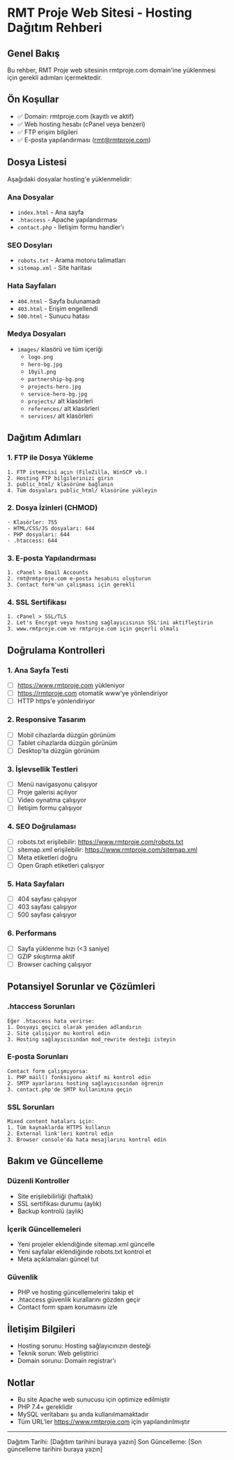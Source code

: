 # RMT Proje Web Sitesi - Hosting Dağıtım Rehberi

## Genel Bakış
Bu rehber, RMT Proje web sitesinin rmtproje.com domain'ine yüklenmesi için gerekli adımları içermektedir.

## Ön Koşullar
- ✅ Domain: rmtproje.com (kayıtlı ve aktif)
- ✅ Web hosting hesabı (cPanel veya benzeri)
- ✅ FTP erişim bilgileri
- ✅ E-posta yapılandırması (rmt@rmtproje.com)

## Dosya Listesi
Aşağıdaki dosyalar hosting'e yüklenmelidir:

### Ana Dosyalar
- `index.html` - Ana sayfa
- `.htaccess` - Apache yapılandırması
- `contact.php` - İletişim formu handler'ı

### SEO Dosyları
- `robots.txt` - Arama motoru talimatları
- `sitemap.xml` - Site haritası

### Hata Sayfaları
- `404.html` - Sayfa bulunamadı
- `403.html` - Erişim engellendi
- `500.html` - Sunucu hatası

### Medya Dosyaları
- `images/` klasörü ve tüm içeriği
  - `logo.png`
  - `hero-bg.jpg`
  - `10yil.png`
  - `partnership-bg.png`
  - `projects-hero.jpg`
  - `service-hero-bg.jpg`
  - `projects/` alt klasörleri
  - `references/` alt klasörleri
  - `services/` alt klasörleri

## Dağıtım Adımları

### 1. FTP ile Dosya Yükleme
```
1. FTP istemcisi açın (FileZilla, WinSCP vb.)
2. Hosting FTP bilgilerinizi girin
3. public_html/ klasörüne bağlanın
4. Tüm dosyaları public_html/ klasörüne yükleyin
```

### 2. Dosya İzinleri (CHMOD)
```
- Klasörler: 755
- HTML/CSS/JS dosyaları: 644
- PHP dosyaları: 644
- .htaccess: 644
```

### 3. E-posta Yapılandırması
```
1. cPanel > Email Accounts
2. rmt@rmtproje.com e-posta hesabını oluşturun
3. Contact form'un çalışması için gerekli
```

### 4. SSL Sertifikası
```
1. cPanel > SSL/TLS
2. Let's Encrypt veya hosting sağlayıcısının SSL'ini aktifleştirin
3. www.rmtproje.com ve rmtproje.com için geçerli olmalı
```

## Doğrulama Kontrolleri

### 1. Ana Sayfa Testi
- [ ] https://www.rmtproje.com yükleniyor
- [ ] https://rmtproje.com otomatik www'ye yönlendiriyor
- [ ] HTTP https'e yönlendiriyor

### 2. Responsive Tasarım
- [ ] Mobil cihazlarda düzgün görünüm
- [ ] Tablet cihazlarda düzgün görünüm
- [ ] Desktop'ta düzgün görünüm

### 3. İşlevsellik Testleri
- [ ] Menü navigasyonu çalışıyor
- [ ] Proje galerisi açılıyor
- [ ] Video oynatma çalışıyor
- [ ] İletişim formu çalışıyor

### 4. SEO Doğrulaması
- [ ] robots.txt erişilebilir: https://www.rmtproje.com/robots.txt
- [ ] sitemap.xml erişilebilir: https://www.rmtproje.com/sitemap.xml
- [ ] Meta etiketleri doğru
- [ ] Open Graph etiketleri çalışıyor

### 5. Hata Sayfaları
- [ ] 404 sayfası çalışıyor
- [ ] 403 sayfası çalışıyor
- [ ] 500 sayfası çalışıyor

### 6. Performans
- [ ] Sayfa yüklenme hızı (<3 saniye)
- [ ] GZIP sıkıştırma aktif
- [ ] Browser caching çalışıyor

## Potansiyel Sorunlar ve Çözümleri

### .htaccess Sorunları
```
Eğer .htaccess hata verirse:
1. Dosyayı geçici olarak yeniden adlandırın
2. Site çalışıyor mu kontrol edin
3. Hosting sağlayıcısından mod_rewrite desteği isteyin
```

### E-posta Sorunları
```
Contact form çalışmıyorsa:
1. PHP mail() fonksiyonu aktif mi kontrol edin
2. SMTP ayarlarını hosting sağlayıcısından öğrenin
3. contact.php'de SMTP kullanımına geçin
```

### SSL Sorunları
```
Mixed content hataları için:
1. Tüm kaynaklarda HTTPS kullanın
2. External link'leri kontrol edin
3. Browser console'da hata mesajlarını kontrol edin
```

## Bakım ve Güncelleme

### Düzenli Kontroller
- Site erişilebilirliği (haftalık)
- SSL sertifikası durumu (aylık)
- Backup kontrolü (aylık)

### İçerik Güncellemeleri
- Yeni projeler eklendiğinde sitemap.xml güncelle
- Yeni sayfalar eklendiğinde robots.txt kontrol et
- Meta açıklamaları güncel tut

### Güvenlik
- PHP ve hosting güncellemelerini takip et
- .htaccess güvenlik kurallarını gözden geçir
- Contact form spam korumasını izle

## İletişim Bilgileri
- Hosting sorunu: Hosting sağlayıcınızın desteği
- Teknik sorun: Web geliştirici
- Domain sorunu: Domain registrar'ı

## Notlar
- Bu site Apache web sunucusu için optimize edilmiştir
- PHP 7.4+ gereklidir
- MySQL veritabanı şu anda kullanılmamaktadır
- Tüm URL'ler https://www.rmtproje.com için yapılandırılmıştır

---
Dağıtım Tarihi: [Dağıtım tarihini buraya yazın]
Son Güncelleme: [Son güncelleme tarihini buraya yazın]

